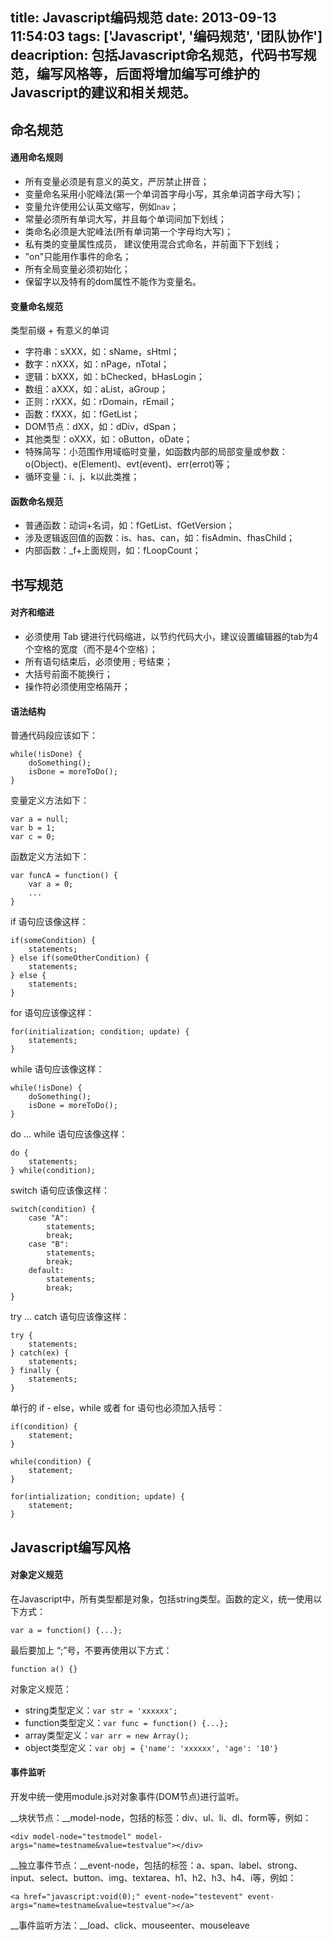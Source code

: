 title: Javascript编码规范
date: 2013-09-13 11:54:03
tags: ['Javascript', '编码规范', '团队协作']
deacription: 包括Javascript命名规范，代码书写规范，编写风格等，后面将增加编写可维护的Javascript的建议和相关规范。
---

## 命名规范
#### 通用命名规则

+ 所有变量必须是有意义的英文，严厉禁止拼音；  
+ 变量命名采用小驼峰法(第一个单词首字母小写，其余单词首字母大写)；  
+ 变量允许使用公认英文缩写，例如`nav`；  
+ 常量必须所有单词大写，并且每个单词间加下划线；  
+ 类命名必须是大驼峰法(所有单词第一个字母均大写)；  
+ 私有类的变量属性成员， 建议使用混合式命名，并前面下下划线；  
+ "on"只能用作事件的命名；  
+ 所有全局变量必须初始化；  
+ 保留字以及特有的dom属性不能作为变量名。  

#### 变量命名规范
类型前缀 + 有意义的单词

* 字符串：sXXX，如：sName，sHtml；
* 数字：nXXX，如：nPage，nTotal；
* 逻辑：bXXX，如：bChecked，bHasLogin；
* 数组：aXXX，如：aList，aGroup；
* 正则：rXXX，如：rDomain，rEmail；
* 函数：fXXX，如：fGetList；
* DOM节点：dXX，如：dDiv，dSpan；
* 其他类型：oXXX，如：oButton，oDate；
* 特殊简写：小范围作用域临时变量，如函数内部的局部变量或参数：o(Object)、e(Element)、evt(event)、err(errot)等；
* 循环变量：i、j、k以此类推；

#### 函数命名规范

* 普通函数：动词+名词，如：fGetList、fGetVersion；
* 涉及逻辑返回值的函数：is、has、can，如：fisAdmin、fhasChild；
* 内部函数：_f+上面规则，如：fLoopCount；

## 书写规范
#### 对齐和缩进

* 必须使用 Tab 键进行代码缩进，以节约代码大小，建议设置编辑器的tab为4个空格的宽度（而不是4个空格）；
* 所有语句结束后，必须使用 ; 号结束；
* 大括号前面不能换行；
* 操作符必须使用空格隔开；

#### 语法结构

普通代码段应该如下：

	while(!isDone) {
		doSomething();
		isDone = moreToDo();
	}

变量定义方法如下：

	var a = null;
	var b = 1;
	var c = 0;

函数定义方法如下：

	var funcA = function() {
		var a = 0;
		...
	}

if 语句应该像这样：

	if(someCondition) {
		statements;
	} else if(someOtherCondition) {
		statements;
	} else {
		statements;
	}

for 语句应该像这样：

	for(initialization; condition; update) {
		statements;
	}

while 语句应该像这样：

	while(!isDone) {
		doSomething();
		isDone = moreToDo();
	}

do ... while 语句应该像这样：

	do {
		statements;
	} while(condition);

switch 语句应该像这样： 

	switch(condition) {
		case "A": 
			statements;
			break;
		case "B": 
			statements;
			break;
		default:
			statements;
			break;
	}

try ... catch 语句应该像这样：

	try {
		statements;
	} catch(ex) {
		statements;
	} finally {
		statements;
	}

单行的 if - else，while 或者 for 语句也必须加入括号：

	if(condition) {
		statement;
	}
	
	while(condition) {
		statement;
	}

	for(intialization; condition; update) {
		statement;
	}

## Javascript编写风格
#### 对象定义规范
在Javascript中，所有类型都是对象，包括string类型。函数的定义，统一使用以下方式：

	var a = function() {...};

最后要加上 “;”号，不要再使用以下方式：

	function a() {}

对象定义规范：

* string类型定义：`var str = 'xxxxxx';`
* function类型定义：`var func = function() {...};`
* array类型定义：`var arr = new Array();`
* object类型定义：`var obj = {'name': 'xxxxxx', 'age': '10'}`

#### 事件监听
开发中统一使用module.js对对象事件(DOM节点)进行监听。

__块状节点：__model-node，包括的标签：div、ul、li、dl、form等，例如：

	<div model-node="testmodel" model-args="name=testname&value=testvalue"></div>

__独立事件节点：__event-node，包括的标签：a、span、label、strong、input、select、button、img、textarea、h1、h2、h3、h4、i等，例如：

	<a href="javascript:void(0);" event-node="testevent" event-args="name=testname&value=testvalue"></a>

__事件监听方法：__load、click、mouseenter、mouseleave